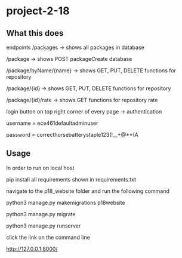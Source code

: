 # project-2-18

## What this does
endpoints
/packages -> shows all packages in database

/package -> shows POST packageCreate database

/package/byName/{name} -> shows GET, PUT, DELETE functions for repository

/package/{id} -> shows GET, PUT, DELETE functions for repository

/package/{id}/rate -> shows GET functions for repository rate

login button on top right corner of every page -> authentication

username = ece461defaultadminuser

password = correcthorsebatterystaple123(!__+@**(A

## Usage
In order to run on local host

pip install all requirements shown in requirements.txt

navigate to the p18_website folder and run the following command

python3 manage.py makemigrations p18website

python3 manage.py migrate

python3 manage.py runserver

click the link on the command line

http://127.0.0.1:8000/

